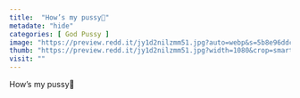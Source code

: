 ```yaml
---
title:  "How’s my pussy🙈"
metadate: "hide"
categories: [ God Pussy ]
image: "https://preview.redd.it/jy1d2nilzmm51.jpg?auto=webp&s=5b8e96ddc124b485c1b94d3fcc83e8b6eaffd0d1"
thumb: "https://preview.redd.it/jy1d2nilzmm51.jpg?width=1080&crop=smart&auto=webp&s=1be5acfa082a90ab3a5a92f2f083d67e3c471c24"
visit: ""
---
```

How’s my pussy🙈
